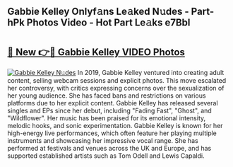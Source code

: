 ## Gabbie Kelley Onlyf𝚊ns Le𝚊ked N𝚞des - Part-hPk Photos Video - Hot Part Le𝚊ks e7Bbl

# <h2><a href="http://ac34592.deff.icu/?id=Gabbie+Kelley">🔗 New 👉🔴 Gabbie Kelley VIDEO Photos</a></h2>

[![Gabbie Kelley N𝚞des](https://i.imgur.com/rIISA9y.gif)](http://ac34592.deff.icu/?id=Gabbie+Kelley)
In 2019, Gabbie Kelley ventured into creating adult content, selling webcam sessions and explicit photos. This move escalated her controversy, with critics expressing concerns over the sexualization of her young audience. She has faced bans and restrictions on various platforms due to her explicit content. Gabbie Kelley has released several singles and EPs since her debut, including "Fading Fast", "Ghost", and "Wildflower". Her music has been praised for its emotional intensity, melodic hooks, and sonic experimentation. Gabbie Kelley is known for her high-energy live performances, which often feature her playing multiple instruments and showcasing her impressive vocal range. She has performed at festivals and venues across the UK and Europe, and has supported established artists such as Tom Odell and Lewis Capaldi.
